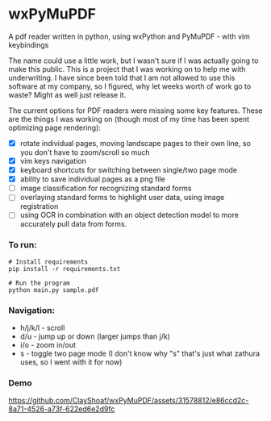 # wxPyMuPDF
A pdf reader written in python, using wxPython and PyMuPDF - with vim keybindings

The name could use a little work, but I wasn't sure if I was actually going to make this public. This is a project that I was working on to help me with underwriting. I have since been told that I am not allowed to use this software at my company, so I figured, why let weeks worth of work go to waste? Might as well just release it.

The current options for PDF readers were missing some key features. These are the things I was working on (though most of my time has been spent optimizing page rendering):

- [x] rotate individual pages, moving landscape pages to their own line, so you don't have to zoom/scroll so much
- [x] vim keys navigation
- [x] keyboard shortcuts for switching between single/two page mode
- [x] ability to save individual pages as a png file
- [ ] image classification for recognizing standard forms
- [ ] overlaying standard forms to highlight user data, using image registration
- [ ] using OCR in combination with an object detection model to more accurately pull data from forms.

### To run:
```
# Install requirements
pip install -r requirements.txt

# Run the program
python main.py sample.pdf
```

### Navigation:
- h/j/k/l - scroll
- d/u - jump up or down (larger jumps than j/k)
- i/o - zoom in/out
- s - toggle two page mode (I don't know why "s" that's just what zathura uses, so I went with it for now)

### Demo
https://github.com/ClayShoaf/wxPyMuPDF/assets/31578812/e86ccd2c-8a71-4526-a73f-622ed6e2d9fc

